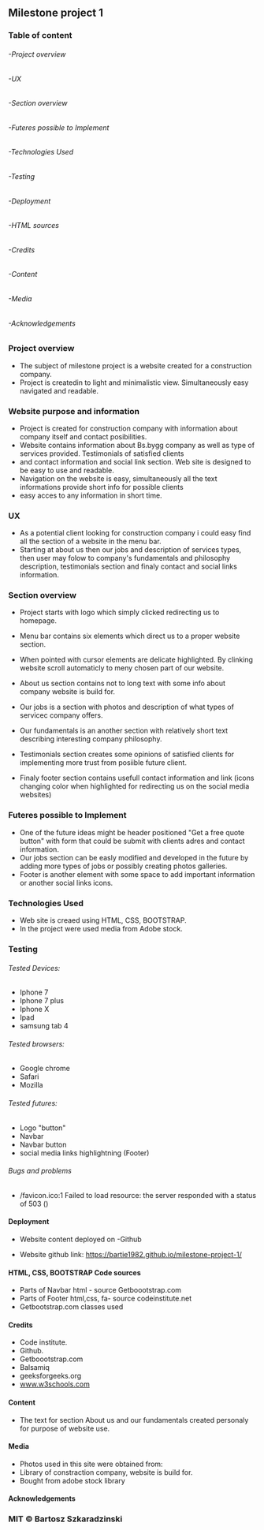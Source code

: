 ## Milestone project 1 

### Table of content
###### -Project overview
###### -UX
###### -Section overview
###### -Futeres possible to Implement
###### -Technologies Used
###### -Testing
###### -Deployment
###### -HTML sources
###### -Credits
###### -Content
###### -Media
###### -Acknowledgements

### Project overview
- The subject of milestone project is a website created for a construction company.
- Project is createdin to light and minimalistic view. Simultaneously easy navigated and readable.

### Website purpose and information 
- Project is created for construction company with information about company itself and contact posibilities.
- Website contains information about Bs.bygg company as well as type of services provided. Testimonials of satisfied clients
- and contact information and social link section. Web site is designed to be easy to use and readable. 
- Navigation on the website is easy, simultaneously all the text informations provide short info for possible clients
- easy acces to any information in short time. 

### UX
- As a potential client looking for construction company i could easy find all the section of a website in the menu bar. 
- Starting at about us then our jobs and description of services types, then user may folow to company's fundamentals and philosophy description, testimonials section and finaly contact and social links information.

### Section overview
- Project starts with logo which simply clicked redirecting us to homepage.
- Menu bar contains six elements which direct us to a proper website section.
- When pointed with cursor elements are delicate highlighted. By clinking website scroll automaticly to meny chosen part of our website.

- About us section contains not to long text with some info about company website is build for.

- Our jobs is a section with photos and description of what types of servicec company offers.

- Our fundamentals is an another section with relatively short text describing interesting company philosophy.

- Testimonials section creates some opinions of satisfied clients for implementing more trust from posiible future client.

- Finaly footer section contains usefull contact information and link (icons changing color when highlighted for redirecting us on the social media websites)

### Futeres possible to Implement
- One of the future ideas might be header positioned "Get a free quote button" with form that could be submit with clients adres and contact information.
- Our jobs section can be easly  modified and developed in the future by adding more types of jobs or possibly creating photos galleries. 
- Footer is another element with some space to add important information or another social links icons.

### Technologies Used
- Web site is creaed using  HTML, CSS, BOOTSTRAP.
- In the project were used media from Adobe stock.

### Testing

###### Tested Devices:
- Iphone 7
- Iphone 7 plus
- Iphone X
- Ipad 
- samsung tab 4 

###### Tested browsers:
- Google chrome
- Safari
- Mozilla

###### Tested futures:
- Logo "button" 
- Navbar 
- Navbar button
- social media links highlightning (Footer) 

###### Bugs and problems 
- /favicon.ico:1 Failed to load resource: the server responded with a status of 503 ()

#### Deployment
* Website content deployed on -Github 

- Website github link: 
  https://bartie1982.github.io/milestone-project-1/

####  HTML, CSS, BOOTSTRAP Code sources
* Parts of Navbar html - source Getboootstrap.com
* Parts of Footer html,css, fa- source codeinstitute.net 
* Getbootstrap.com classes used

#### Credits
* Code institute.
* Github.
* Getboootstrap.com
* Balsamiq
* geeksforgeeks.org
* www.w3schools.com

#### Content

* The text for section About us and our fundamentals created personaly for purpose of website use.

#### Media
- Photos used in this site were obtained from: 
- Library of constraction company, website is build for.
- Bought from  adobe stock library

#### Acknowledgements

### MIT © Bartosz Szkaradzinski
